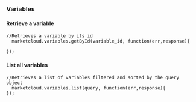 ### Variables



#### Retrieve a variable

```
//Retrieves a variable by its id
  marketcloud.variables.getById(variable_id, function(err,response){

});
```



#### List all variables

```
//Retrieves a list of variables filtered and sorted by the query object
  marketcloud.variables.list(query, function(err,response){
});
```
